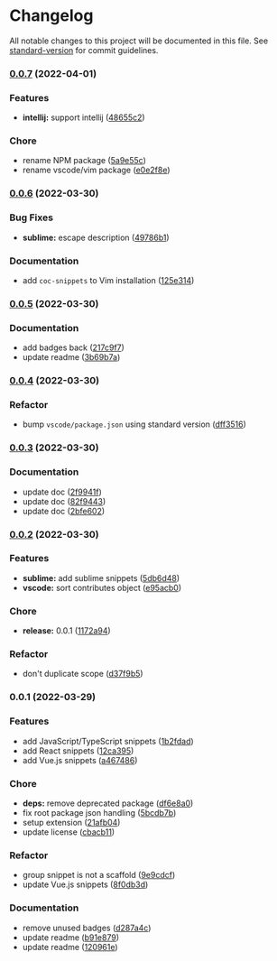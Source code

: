 # Changelog

All notable changes to this project will be documented in this file. See [standard-version](https://github.com/conventional-changelog/standard-version) for commit guidelines.

### [0.0.7](https://github.com/prismicio/prismic-snippets/compare/v0.0.6...v0.0.7) (2022-04-01)


### Features

* **intellij:** support intellij ([48655c2](https://github.com/prismicio/prismic-snippets/commit/48655c2b2cbfd40261dea0d6d7c58b48505cde6a))


### Chore

* rename NPM package ([5a9e55c](https://github.com/prismicio/prismic-snippets/commit/5a9e55c7e63d343b368c0a3b089840a2fe884777))
* rename vscode/vim package ([e0e2f8e](https://github.com/prismicio/prismic-snippets/commit/e0e2f8e25255b9d800b9568cc1d79fa16a888313))

### [0.0.6](https://github.com/prismicio/prismic-snippets/compare/v0.0.5...v0.0.6) (2022-03-30)


### Bug Fixes

* **sublime:** escape description ([49786b1](https://github.com/prismicio/prismic-snippets/commit/49786b1315f26a4164250f369fd95e3fd313bb2e))


### Documentation

* add `coc-snippets` to Vim installation ([125e314](https://github.com/prismicio/prismic-snippets/commit/125e314196dd4924dfa0bcd99b732223f51482d1))

### [0.0.5](https://github.com/prismicio/prismic-snippets/compare/v0.0.4...v0.0.5) (2022-03-30)


### Documentation

* add badges back ([217c9f7](https://github.com/prismicio/prismic-snippets/commit/217c9f715864b308039455b7f16b54c9a8a82ead))
* update readme ([3b69b7a](https://github.com/prismicio/prismic-snippets/commit/3b69b7a7ca42d050f14ed417f16dd7d048da02b7))

### [0.0.4](https://github.com/prismicio/prismic-snippets/compare/v0.0.3...v0.0.4) (2022-03-30)


### Refactor

* bump `vscode/package.json` using standard version ([dff3516](https://github.com/prismicio/prismic-snippets/commit/dff3516e7e1d18f82ce09e30279ee103ac7e6a75))

### [0.0.3](https://github.com/prismicio/prismic-snippets/compare/v0.0.2...v0.0.3) (2022-03-30)


### Documentation

* update doc ([2f9941f](https://github.com/prismicio/prismic-snippets/commit/2f9941f42458da49d747fb6ac5c1af29f06d4629))
* update doc ([82f9443](https://github.com/prismicio/prismic-snippets/commit/82f9443e7b0ad0f5f1204e79ae248c0c4abde957))
* update doc ([2bfe602](https://github.com/prismicio/prismic-snippets/commit/2bfe602c7c9e78c9e98073a5150d23b629c651ef))

### [0.0.2](https://github.com/prismicio/prismic-snippets/compare/v0.0.1...v0.0.2) (2022-03-30)


### Features

* **sublime:** add sublime snippets ([5db6d48](https://github.com/prismicio/prismic-snippets/commit/5db6d48fda8345c90998d05ec1685dd2c13467fa))
* **vscode:** sort contributes object ([e95acb0](https://github.com/prismicio/prismic-snippets/commit/e95acb039330a901dd42cc77e936bb38e8ec3cf6))


### Chore

* **release:** 0.0.1 ([1172a94](https://github.com/prismicio/prismic-snippets/commit/1172a945e8fdfe80f51742f098642005201472ff))


### Refactor

* don't duplicate scope ([d37f9b5](https://github.com/prismicio/prismic-snippets/commit/d37f9b52b44dce1e35a9d3300599176d2be554cf))

### 0.0.1 (2022-03-29)


### Features

* add JavaScript/TypeScript snippets ([1b2fdad](https://github.com/prismicio/prismic-snippets/commit/1b2fdad35fc3cda57ca303b1876d998b1e2c9c06))
* add React snippets ([12ca395](https://github.com/prismicio/prismic-snippets/commit/12ca3950c8ea611242f170ddfcd8c82199644576))
* add Vue.js snippets ([a467486](https://github.com/prismicio/prismic-snippets/commit/a467486bbcf7ae965095cb63b98029bfe45e3267))


### Chore

* **deps:** remove deprecated package ([df6e8a0](https://github.com/prismicio/prismic-snippets/commit/df6e8a01947b71ebb27fd1a783c5754b9cc26c0d))
* fix root package json handling ([5bcdb7b](https://github.com/prismicio/prismic-snippets/commit/5bcdb7b47a00e00101329c8bc47b2bccaaf0a457))
* setup extension ([21afb04](https://github.com/prismicio/prismic-snippets/commit/21afb041d47231dc3c7c205e325d71c448e3979b))
* update license ([cbacb11](https://github.com/prismicio/prismic-snippets/commit/cbacb110672f1341dc9461d9d9d2ecfa9e5d0f82))


### Refactor

* group snippet is not a scaffold ([9e9cdcf](https://github.com/prismicio/prismic-snippets/commit/9e9cdcf027eb8761371b175eba200eef41d65ddb))
* update Vue.js snippets ([8f0db3d](https://github.com/prismicio/prismic-snippets/commit/8f0db3dd92c47acb7f5221bc10428497c13fa935))


### Documentation

* remove unused badges ([d287a4c](https://github.com/prismicio/prismic-snippets/commit/d287a4c14a4204d6dea8148c688b187c99bc90fe))
* update readme ([b91e879](https://github.com/prismicio/prismic-snippets/commit/b91e8795241d814e599b6db533ca47c28e73e7c0))
* update readme ([120961e](https://github.com/prismicio/prismic-snippets/commit/120961efeed78967914516bf9661978b47ac9a53))
